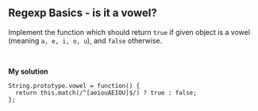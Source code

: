 ## Regexp Basics - is it a vowel?
Implement the function which should return `true` if given object is a vowel (meaning `a, e, i, o, u`), and `false` otherwise.

<br/>

**My solution**

```
String.prototype.vowel = function() {
  return this.match(/^[aeiouAEIOU]$/) ? true : false;
};
```